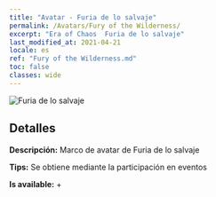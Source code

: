 ```yaml
---
title: "Avatar - Furia de lo salvaje"
permalink: /Avatars/Fury of the Wilderness/
excerpt: "Era of Chaos  Furia de lo salvaje"
last_modified_at: 2021-04-21
locale: es
ref: "Fury of the Wilderness.md"
toc: false
classes: wide
---
```

 ![Furia de lo salvaje](/images/a/avatarFrame_29.png)

## Detalles

 **Descripción:** Marco de avatar de Furia de lo salvaje 

 **Tips:** Se obtiene mediante la participación en eventos 

 **Is available:**  + 

